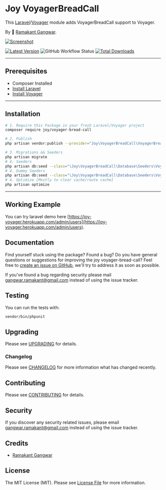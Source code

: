 # Joy VoyagerBreadCall

This [Laravel](https://laravel.com/)/[Voyager](https://voyager.devdojo.com/) module adds VoyagerBreadCall support to Voyager.

By 🐼 [Ramakant Gangwar](https://github.com/rxcod9).

[![Screenshot](https://raw.githubusercontent.com/rxcod9/joy-voyager-bread-call/main/cover.jpg)](https://joy-voyager.herokuapp.com/)

[![Latest Version](https://img.shields.io/github/v/release/rxcod9/joy-voyager-bread-call?style=flat-square)](https://github.com/rxcod9/joy-voyager-bread-call/releases)
![GitHub Workflow Status](https://img.shields.io/github/workflow/status/rxcod9/joy-voyager-bread-call/run-tests?label=tests)
[![Total Downloads](https://img.shields.io/packagist/dt/joy/voyager-bread-call.svg?style=flat-square)](https://packagist.org/packages/joy/voyager-bread-call)

---

## Prerequisites

*   Composer Installed
*   [Install Laravel](https://laravel.com/docs/installation)
*   [Install Voyager](https://github.com/the-control-group/voyager)

---

## Installation

```bash
# 1. Require this Package in your fresh Laravel/Voyager project
composer require joy/voyager-bread-call

# 2. Publish
php artisan vendor:publish --provider="Joy\VoyagerBreadCall\VoyagerBreadCallServiceProvider" --force

# 3. Migrations && Seeders
php artisan migrate
# 4. Seeders
php artisan db:seed --class="\Joy\VoyagerBreadCall\Database\Seeders\VoyagerDatabaseSeeder" --force
# 4. Dummy Seeders
php artisan db:seed --class="\Joy\VoyagerBreadCall\Database\Seeders\VoyagerDummyDatabaseSeeder" --force
# 4. Optimize [Mostly to clear cache/route cache]
php artisan optimize
```

---


## Working Example

You can try laravel demo here [https://joy-voyager.herokuapp.com/admin/users](https://joy-voyager.herokuapp.com/admin/users).

## Documentation

Find yourself stuck using the package? Found a bug? Do you have general questions or suggestions for improving the joy voyager-bread-call? Feel free to [create an issue on GitHub](https://github.com/rxcod9/joy-voyager-bread-call/issues), we'll try to address it as soon as possible.

If you've found a bug regarding security please mail [gangwar.ramakant@gmail.com](mailto:gangwar.ramakant@gmail.com) instead of using the issue tracker.

## Testing

You can run the tests with:

```bash
vendor/bin/phpunit
```

## Upgrading

Please see [UPGRADING](UPGRADING.md) for details.

### Changelog

Please see [CHANGELOG](CHANGELOG.md) for more information what has changed recently.

## Contributing

Please see [CONTRIBUTING](CONTRIBUTING.md) for details.

## Security

If you discover any security related issues, please email [gangwar.ramakant@gmail.com](mailto:gangwar.ramakant@gmail.com) instead of using the issue tracker.

## Credits

- [Ramakant Gangwar](https://github.com/rxcod9)

## License

The MIT License (MIT). Please see [License File](LICENSE.md) for more information.
